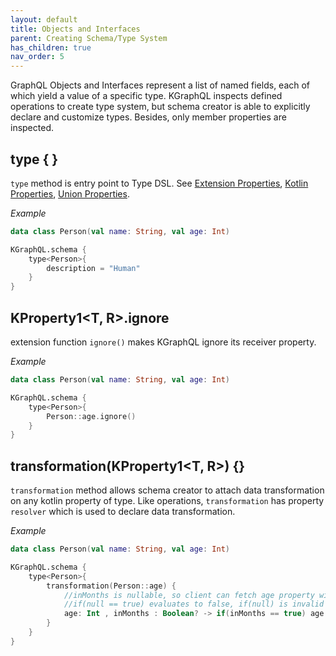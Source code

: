 ```yaml
---
layout: default
title: Objects and Interfaces
parent: Creating Schema/Type System
has_children: true
nav_order: 5
---
```


GraphQL Objects and Interfaces represent a list of named fields, each of which yield a value of a specific type. KGraphQL inspects defined operations to create type system, but schema creator is able to explicitly declare and customize types. Besides, only member properties are inspected.

## type { }
`type` method is entry point to Type DSL. See [Extension Properties]({{site.baseurl}}creating-schema/type-system/objects-and-interfaces/extension-properties), [Kotlin Properties]({{site.baseurl}}creating-schema/type-system/objects-and-interfaces/kotlin-properties), [Union Properties]({{site.baseurl}}creating-schema/type-system/objects-and-interfaces/union-properties).

*Example*
```kotlin
data class Person(val name: String, val age: Int)

KGraphQL.schema {
    type<Person>{
        description = "Human"
    }
}
```

## KProperty1<T, R>.ignore
extension function `ignore()` makes KGraphQL ignore its receiver property.

*Example*

```kotlin
data class Person(val name: String, val age: Int)

KGraphQL.schema {
    type<Person>{
        Person::age.ignore()
    }
}
```

## transformation(KProperty1<T, R>) {}

`transformation` method allows schema creator to attach data transformation on any kotlin property of type. Like operations, `transformation` has property `resolver` which is used to declare data transformation.

*Example*

```kotlin
data class Person(val name: String, val age: Int)

KGraphQL.schema {
    type<Person>{
        transformation(Person::age) {
            //inMonths is nullable, so client can fetch age property without passing any value to this argument
            //if(null == true) evaluates to false, if(null) is invalid kotlin code
            age: Int , inMonths : Boolean? -> if(inMonths == true) age * 12 else age
        }
    }
}
```
